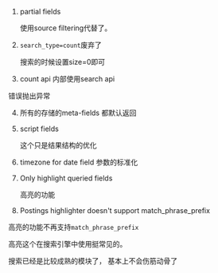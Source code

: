 1. partial fields
  
   使用source filtering代替了。

2. `search_type=count`废弃了
   
   搜索的时候设置size=0即可   

3. count api 内部使用search api
  
  错误抛出异常

4. 所有的存储的meta-fields 都默认返回

5. script fields 

   这个只是结果结构的优化

6. timezone for date field
  参数的标准化

7. Only highlight queried fields

   高亮的功能

8. Postings highlighter doesn't support match_phrase_prefix

  高亮的功能不再支持`match_phrase_prefix`

高亮这个在搜索引擎中使用挺常见的。


搜索已经是比较成熟的模块了， 基本上不会伤筋动骨了
